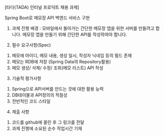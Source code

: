 [타다(TADA) 인터널 프로덕트  채용 과제]

Spring Boot로 메모장 API 백엔드 서비스 구현

1. 과제 진행 배경
   : 모바일에서 돌아가는 간단한 메모장 앱을 위한 서버를 만들려고 합니다.
   메모장 앱을 만들기 위해 간단한 API를 작성하여야 합니다.

2. 필수 요구사항(Spec)
1) 메모에 아이디, 메모 내용, 생성 일시, 작성자 닉네임 등의 필드 존재
2) 메모는 RDB에 저장 (Spring Data의 Repository활용)
3) 메모 생성/ 삭제/ 수정/ 조회(메모 리스트) API 작성

3. 기술적 평가사항
1) Spring으로 API서버를 만드는 것에 대한 활용 능력
2) DB테이블과 API정의의 적절성
3) 전반적인 코드 스타일

4. 제출 사항
1) 코드를 github에 올린 후 그 링크를 전달
2) 과제 진행에 소요된 순수 작업시간 기재